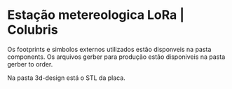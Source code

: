 # Estação metereologica LoRa | Colubris

Os footprints e simbolos externos utilizados estão disponveis na pasta components. Os arquivos gerber para produção estão disponiveis na pasta gerber to order.

Na pasta 3d-design está o STL da placa.
